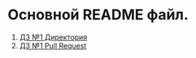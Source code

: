 # Основной README файл.
1. [ДЗ №1 Директория](https://github.com/jeka-jvm/Y_LAB-tasks/tree/homeworks/homework_1)
2. [ДЗ №1 Pull Request](https://github.com/jeka-jvm/Y_LAB-tasks/pull/1)
